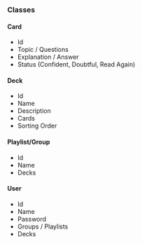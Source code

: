### Classes

#### Card 
-   Id
-   Topic / Questions
-   Explanation / Answer
-   Status (Confident, Doubtful, Read Again)

#### Deck
-   Id
-   Name
-   Description
-   Cards
-   Sorting Order

#### Playlist/Group
-   Id
-   Name
-   Decks

#### User
-   Id
-   Name
-   Password
-   Groups / Playlists
-   Decks